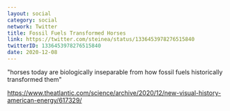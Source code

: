 ```yaml
---
layout: social
category: social
network: Twitter
title: Fossil Fuels Transformed Horses
link: https://twitter.com/steinea/status/1336453978276515840
twitterID: 1336453978276515840
date: 2020-12-08
---
```


"horses today are biologically inseparable from how fossil fuels historically transformed them"

<https://www.theatlantic.com/science/archive/2020/12/new-visual-history-american-energy/617329/>
